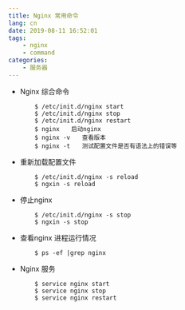 ```yaml
---
title: Nginx 常用命令
lang: cn
date: 2019-08-11 16:52:01
tags:
    - nginx
    - command
categories:
    - 服务器
---
```



- Nginx 综合命令
    ```
        $ /etc/init.d/nginx start
        $ /etc/init.d/nginx stop
        $ /etc/init.d/nginx restart
        $ nginx　　启动nginx
        $ nginx -v　　查看版本
        $ nginx -t　　测试配置文件是否有语法上的错误等
    ```

- 重新加载配置文件
    ```
        $ /etc/init.d/nginx -s reload 
        $ ngxin -s reload
    ``` 

- 停止nginx
    ```
        $ /etc/init.d/nginx -s stop
        $ ngxin -s stop
    ``` 

- 查看nginx 进程运行情况
    ```
        $ ps -ef |grep nginx
    ``` 

- Nginx 服务
    ```
        $ service nginx start
        $ service nginx stop
        $ service nginx restart
    ``` 
